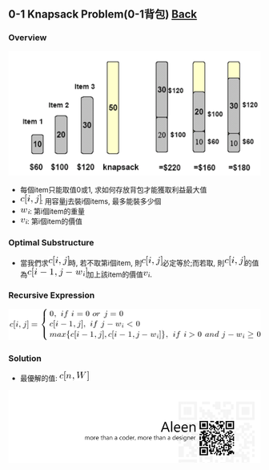 ## 0-1 Knapsack Problem(0-1背包)	[Back](./../DP.md)

### Overview
<img src="./overview.png">

- 每個item只能取值0或1, 求如何存放背包才能獲取利益最大值
- <img src="./cij.png">: 用容量j去裝i個items, 最多能裝多少個
- <img src="./wi.png">: 第i個item的重量
- <img src="./vi.png">: 第i個item的價值


### Optimal Substructure
- 當我們求<img src="./cij.png">時, 若不取第i個item, 則<img src="./cij.png">必定等於<img src="">;而若取, 則<img src="./cij.png">的值為<img src="./cij1.png">加上該item的價值<img src="./vi.png">.

### Recursive Expression
<img src="./recursive_expression.png">
	

### Solution
- 最優解的值: <img src="./cnw.png">

<a href="http://aleen42.github.io/" target="_blank" ><img src="./../../../../pic/tail.gif"></a>
